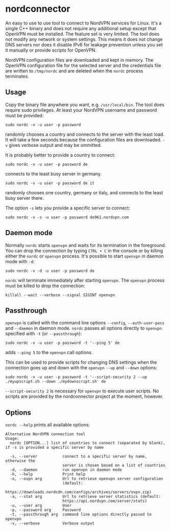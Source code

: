 # nordconnector

An easy to use to use tool to connect to NordVPN services for Linux. It's a single C++ binary and does not require any additional setup except that OpenVPN must be installed. The feature set is very limited. The tool does not modify any network or system settings. This means it does not change DNS servers nor does it disable IPv6 for leakage prevention unless you set it manually or provide scripts for OpenVPN. 

NordVPN configuration files are downloaded and kept in memory. The OpenVPN configuration file for the selected server and the credentials file are written to `/tmp/nordc` and are deleted when the `nordc` process terminates.

## Usage

Copy the binary file anywhere you want, e.g. `/usr/local/bin`. The tool does require sudo privileges. At least your NordVPN username and password must be provided:

`sudo nordc -v -u user -p password`

randomly chooses a country and connects to the server with the least load. It will take a few seconds because the configuration files are downloaded. `-v` gives verbose output and may be ommitted.

It is probably better to provide a country to connect:

`sudo nordc -v -u user -p password de`

connects to the least busy server in germany.

`sudo nordc -v -u user -p password de it`

randomly chooses one country, germany or italy, and connects to the least busy server there.

The option `-s` lets you provide a specific server to connect:

`sudo nordc -v -s -u user -p password de961.nordvpn.com`

## Daemon mode

Normally `nordc` starts `openvpn` and waits for its termination in the foreground. You can drop the connection by typing `CTRL + C` in the console or by killing either the `nordc` or `openvpn` process. It's possible to start `openvpn` in daemon mode with `-d`:

`sudo nordc -v -d -u user -p password de`

`nordc` will terminate immediately after starting `openvpn`. The `openvpn` process must be killed to drop the connection:

`killall --wait --verbose --signal SIGINT openvpn`

## Passthrough

`openvpn` is called with the command line options `--config`, `--auth-user-pass` and `--daemon` in daemon mode. `nordc` passes all options directly to `openvpn` specified with `-t` (or `--passthrough`):

`sudo nordc -v -u user -p password -t '--ping 5' de`

adds `--ping 5` to the `openvpn` call options.

This can be used to provide scripts for changing DNS settings when the connection goes up and down with the `openvpn` `--up` and `--down` options:

`sudo nordc -v -u user -p password -t '--script-security 2 --up ./myupscript.sh --down ./mydownscript.sh' de`

`--script-security 2` is necessary for `openvpn` to execute user scripts. No scripts are provided by the nordconnector project at the moment, however.

## Options

`nordc --help` prints all available options:

```
Alternative NordVPN connection tool
Usage:
  nordc [OPTION...] list of countries to connect (separated by blank), if -s is provided a specific server by name

  -s, --server           connect to a specific server by name, otherwise the
                         server is chosen based on a list of countries
  -d, --daemon           run openvpn in daemon mode
  -h, --help             Print help
  -o, --ovpn arg         Url to retrieve openvpn server configuration
                         (default:
                         https://downloads.nordcdn.com/configs/archives/servers/ovpn.zip)
  -a, --stat arg         Url to retrieve server statistics (default:
                         https://api.nordvpn.com/server/stats)
  -u, --user arg         User
  -p, --password arg     Password
  -t, --passthrough arg  command line options directly passed to openvpn
  -v, --verbose          Verbose output
```

